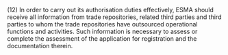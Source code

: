 (12) In order to carry out its authorisation duties effectively, ESMA should receive all information from trade repositories, related third parties and third parties to whom the trade repositories have outsourced operational functions and activities. Such information is necessary to assess or complete the assessment of the application for registration and the documentation therein.